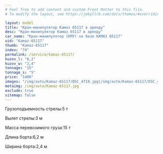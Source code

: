 ```yaml
---
# Feel free to add content and custom Front Matter to this file.
# To modify the layout, see https://jekyllrb.com/docs/themes/#overriding-theme-defaults

layout: model
title: "Кран-манипулятор Камаз 65117 в аренду"
desc: "Кран-манипулятор Камаз 65117 в аренду"
car_name: "Кран-манипулятор (КМУ) на базе КАМАЗ 65117"
uid: "Kamaz-65117"
thumb: "Kamaz-65117"
index: "74"
permalink: /service/kamaz-65117/
kuzov_l: "6,2"
kuzov_w: "2,4"
tonnage: "15"
tonnage_s: "5"
price: "1400"
images: "/img/avto/Kamaz-65117/DSC_4719.jpg|/img/avto/Kamaz-65117/DSC_4731.jpg|/img/avto/Kamaz-65117/DSC_4738.jpg"
metaimg: /img/avto/Kamaz-65117.jpg
exclude: true
sitemap: false
---
```


<span>Грузоподъемность стрелы:</span><span>5 т</span>

<span>Вылет стрелы:</span><span>3 м</span>

<span>Масса перевозимого груза:</span><span>15 т</span>

<span>Длина борта:</span><span>6,2 м</span>

<span>Ширина борта:</span><span>2,4 м</span>
